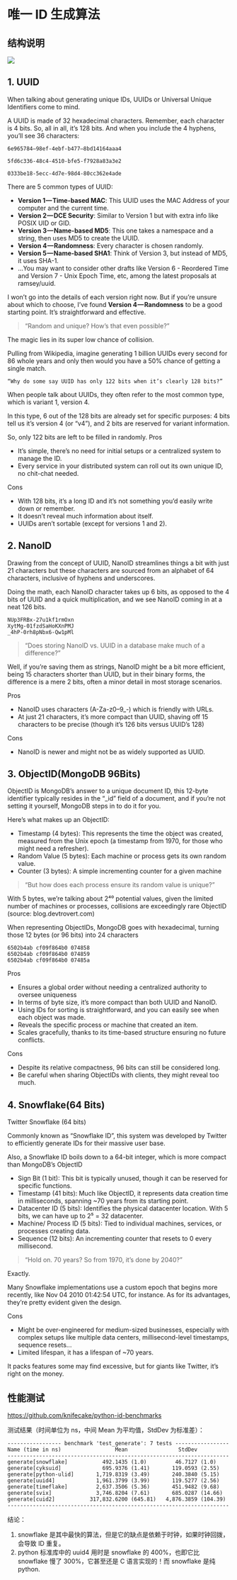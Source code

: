 # 唯一 ID 生成算法


## 结构说明

![](./_img/distributed-unique-id-algorithms.webp)

## 1. UUID

When talking about generating unique IDs, UUIDs or Universal Unique Identifiers come to mind. 

A UUID is made of 32 hexadecimal characters. Remember, each character is 4 bits. So, all in all, it’s 128 bits. And when you include the 4 hyphens, you’ll see 36 characters:

```
6e965784–98ef-4ebf-b477–8bd14164aaa4

5fd6c336-48c4-4510-bfe5-f7928a83a3e2

0333be18-5ecc-4d7e-98d4-80cc362e4ade
```

There are 5 common types of UUID:

* **Version 1 — Time-based MAC**: This UUID uses the MAC Address of your computer and the current time.
* **Version 2 — DCE Security**: Similar to Version 1 but with extra info like POSIX UID or GID.
* **Version 3 — Name-based MD5**: This one takes a namespace and a string, then uses MD5 to create the UUID.
* **Version 4 — Randomness**: Every character is chosen randomly.
* **Version 5 — Name-based SHA1**: Think of Version 3, but instead of MD5, it uses SHA-1.
* …You may want to consider other drafts like Version 6 - Reordered Time and Version 7 - Unix Epoch Time, etc, among the latest proposals at ramsey/uuid.

I won’t go into the details of each version right now. But if you’re unsure about which to choose, I’ve found **Version 4 — Randomness** to be a good starting point. It’s straightforward and effective.

> “Random and unique? How’s that even possible?”

The magic lies in its super low chance of collision. 

Pulling from Wikipedia, imagine generating 1 billion UUIDs every second for 86 whole years and only then would you have a 50% chance of getting a single match.

    “Why do some say UUID has only 122 bits when it’s clearly 128 bits?”

When people talk about UUIDs, they often refer to the most common type, which is variant 1, version 4. 

In this type, 6 out of the 128 bits are already set for specific purposes: 4 bits tell us it’s version 4 (or “v4”), and 2 bits are reserved for variant information. 

So, only 122 bits are left to be filled in randomly.
Pros

* It’s simple, there’s no need for initial setups or a centralized system to manage the ID.
* Every service in your distributed system can roll out its own unique ID, no chit-chat needed.

Cons

* With 128 bits, it’s a long ID and it’s not something you’d easily write down or remember.
* It doesn’t reveal much information about itself.
* UUIDs aren’t sortable (except for versions 1 and 2).

## 2. NanoID

Drawing from the concept of UUID, NanoID streamlines things a bit with just 21 characters but these characters are sourced from an alphabet of 64 characters, inclusive of hyphens and underscores.

Doing the math, each NanoID character takes up 6 bits, as opposed to the 4 bits of UUID and a quick multiplication, and we see NanoID coming in at a neat 126 bits.

```
NUp3FRBx-27u1kf1rmOxn
XytMg-01fzdSaHoKXnPMJ
_4hP-0rh8pNbx6-Qw1pMl

```

> “Does storing NanoID vs. UUID in a database make much of a difference?”

Well, if you’re saving them as strings, NanoID might be a bit more efficient, being 15 characters shorter than UUID, but in their binary forms, the difference is a mere 2 bits, often a minor detail in most storage scenarios.

Pros

* NanoID uses characters (A-Za-z0–9_-) which is friendly with URLs.
* At just 21 characters, it’s more compact than UUID, shaving off 15 characters to be precise (though it’s 126 bits versus UUID’s 128)

Cons

* NanoID is newer and might not be as widely supported as UUID.

## 3. ObjectID(MongoDB 96Bits)

ObjectID is MongoDB’s answer to a unique document ID, this 12-byte identifier typically resides in the “_id” field of a document, and if you’re not setting it yourself, MongoDB steps in to do it for you.

Here’s what makes up an ObjectID:

* Timestamp (4 bytes): This represents the time the object was created, measured from the Unix epoch (a timestamp from 1970, for those who might need a refresher).
* Random Value (5 bytes): Each machine or process gets its own random value.
* Counter (3 bytes): A simple incrementing counter for a given machine

> “But how does each process ensure its random value is unique?”

With 5 bytes, we’re talking about 2⁴⁰ potential values, given the limited number of machines or processes, collisions are exceedingly rare
ObjectID (source: blog.devtrovert.com)

When representing ObjectIDs, MongoDB goes with hexadecimal, turning those 12 bytes (or 96 bits) into 24 characters

```
6502b4ab cf09f864b0 074858
6502b4ab cf09f864b0 074859
6502b4ab cf09f864b0 07485a
```

Pros

* Ensures a global order without needing a centralized authority to oversee uniqueness
* In terms of byte size, it’s more compact than both UUID and NanoID.
* Using IDs for sorting is straightforward, and you can easily see when each object was made.
* Reveals the specific process or machine that created an item.
* Scales gracefully, thanks to its time-based structure ensuring no future conflicts.

Cons

* Despite its relative compactness, 96 bits can still be considered long.
* Be careful when sharing ObjectIDs with clients, they might reveal too much.


## 4. Snowflake(64 Bits)

Twitter Snowflake (64 bits)

Commonly known as “Snowflake ID”, this system was developed by Twitter to efficiently generate IDs for their massive user base.

Also, a Snowflake ID boils down to a 64-bit integer, which is more compact than MongoDB’s ObjectID

* Sign Bit (1 bit): This bit is typically unused, though it can be reserved for specific functions.
* Timestamp (41 bits): Much like ObjectID, it represents data creation time in milliseconds, spanning ~70 years from its starting point.
* Datacenter ID (5 bits): Identifies the physical datacenter location. With 5 bits, we can have up to 2⁵ = 32 datacenter.
* Machine/ Process ID (5 bits): Tied to individual machines, services, or processes creating data.
* Sequence (12 bits): An incrementing counter that resets to 0 every millisecond.


> “Hold on. 70 years? So from 1970, it’s done by 2040?”

Exactly.

Many Snowflake implementations use a custom epoch that begins more recently, like Nov 04 2010 01:42:54 UTC, for instance. As for its advantages, they’re pretty evident given the design.

Cons

* Might be over-engineered for medium-sized businesses, especially with complex setups like multiple data centers, millisecond-level timestamps, sequence resets...
* Limited lifespan, it has a lifespan of ~70 years.

It packs features some may find excessive, but for giants like Twitter, it’s right on the money.


## 性能测试

https://github.com/knifecake/python-id-benchmarks

测试结果（时间单位为 ns，中间 Mean 为平均值，StdDev 为标准差）：

```
----------------- benchmark 'test_generate': 7 tests -----------------
Name (time in ns)                 Mean                StdDev          
----------------------------------------------------------------------
generate[snowflake]           492.1435 (1.0)         46.7127 (1.0)    
generate[cyksuid]             695.9376 (1.41)       119.0593 (2.55)   
generate[python-ulid]       1,719.8319 (3.49)       240.3840 (5.15)   
generate[uuid4]             1,961.3799 (3.99)       119.5277 (2.56)   
generate[timeflake]         2,637.3506 (5.36)       451.9482 (9.68)   
generate[svix]              3,746.8204 (7.61)       685.0287 (14.66)  
generate[cuid2]           317,832.6200 (645.81)   4,876.3859 (104.39) 
----------------------------------------------------------------------
```

结论：

1. snowflake 是其中最快的算法，但是它的缺点是依赖于时钟，如果时钟回拨，会导致 ID 重复。
2. python 标准库中的 uuid4 用时是 snowflake 的 400%，也即它比 snowflake 慢了 300%，它甚至还是 C 语言实现的！而 snowflake 是纯 python.


